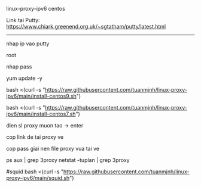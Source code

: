 linux-proxy-ipv6 centos

Link tai Putty: 
https://www.chiark.greenend.org.uk/~sgtatham/putty/latest.html

-----------

nhap ip vao putty

root 

nhap pass 

yum update -y

bash <(curl -s "https://raw.githubusercontent.com/tuanmjnh/linux-proxy-ipv6/main/install-centos9.sh")

bash <(curl -s "https://raw.githubusercontent.com/tuanmjnh/linux-proxy-ipv6/main/install-centos7.sh")

dien sl proxy muon tao -> enter

cop link de tai proxy ve

cop pass giai nen file proxy vua tai ve

ps aux | grep 3proxy
netstat -tuplan | grep 3proxy


#squid
bash <(curl -s "https://raw.githubusercontent.com/tuanmjnh/linux-proxy-ipv6/main/squid.sh")
